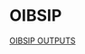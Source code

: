# OIBSIP
<a href="https://veenit9560-animated-carnival-6wrjp5p795p345jx-5500.preview.app.github.dev/"> OIBSIP OUTPUTS </a>
